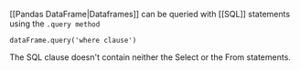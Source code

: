 [[Pandas DataFrame|Dataframes]] can be queried with [[SQL]] statements using the `.query method`

```
dataFrame.query('where clause')
```

The SQL clause doesn't contain neither the Select or the From statements.